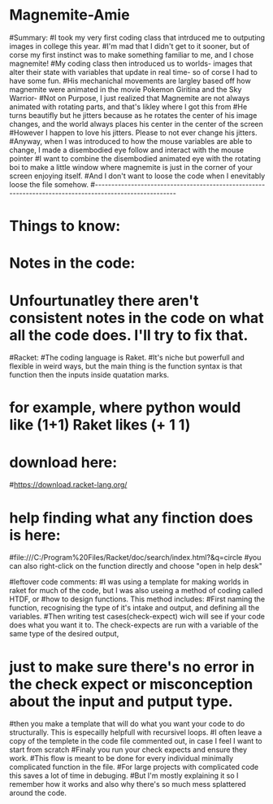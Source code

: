 # Magnemite-Amie

#Summary:
#I took my very first coding class that intrduced me to outputing images in college this year.
#I'm mad that I didn't get to it sooner, but of corse my first instinct was to make something familiar to me, and I chose magnemite!
#My coding class then introduced us to worlds- images that alter their state with variables that update in real time- so of corse I had to have some fun. 
#His mechanichal movements are largley based off how magnemite were animated in the movie Pokemon Giritina and the Sky Warrior-
#Not on Purpose, I just realized that Magnemite are not always animated with rotating parts, and that's likley where I got this from
#He turns beautifly but he jitters because as he rotates the center of his image changes, and the world always places his center in the center of the screen
#However I happen to love his jitters. Please to not ever change his jitters.
#Anyway, when I was introduced to how the mouse variables are able to change, I made a disembodied eye follow and interact with the mouse pointer
#I want to combine the disembodied animated eye with the rotating boi to make a little window where magnemite is just in the corner of your screen enjoying itself.
#And I don't want to loose the code when I enevitably loose the file somehow. 
#-------------------------------------------------------------------------------------------------------


# Things to know:


# Notes in the code:
# Unfourtunatley there aren't consistent notes in the code on what all the code does. I'll try to fix that.

#Racket:
#The coding language is Raket. 
#It's niche but powerfull and flexible in weird ways, but the main thing is the function syntax is that function then the inputs inside quatation marks.
# for example, where python would like (1+1) Raket likes (+ 1 1)
# download here:
#https://download.racket-lang.org/
# help finding what any finction does is here: 
#file:///C:/Program%20Files/Racket/doc/search/index.html?&q=circle
#you can also right-click on the function directly and choose "open in help desk"


#leftover code comments:
#I was using a template for making worlds in raket for much of the code, but I was also useing a method of coding called HTDF, or
#how to design functions. This method includes:
#First naming the function, recognising the type of it's intake and output, and defining all the variables.
#Then writing test cases(check-expect) wich will see if your code does what you want it to. The check-expects are run with a variable of the same type of the desired output,
# just to make sure there's no error in the check expect or misconception about the input and putput type.
#then you make a template that will do what you want your code to do structurally. This is especailly helpfull with recursivel loops.
#I often leave a copy of the templete in the code file commented out, in case I feel I want to start from scratch
#Finaly you run your check expects and ensure they work.
#This flow is meant to be done for every individual minimally complicated function in the file. 
#For large projects with complicated code this saves a lot of time in debuging.
#But I'm mostly explaining it so I remember how it works and also why there's so much mess splattered around the code.
